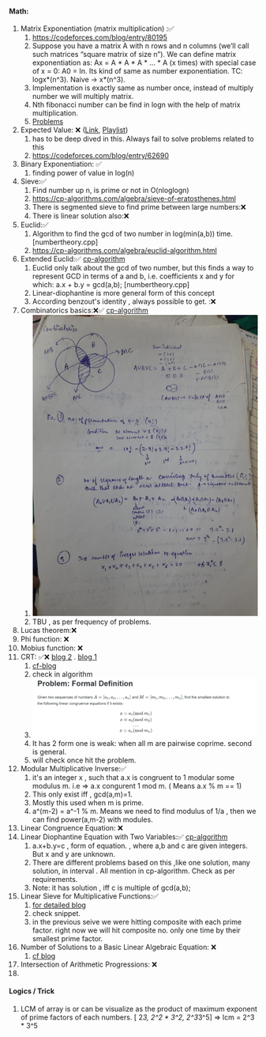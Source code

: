 
#### Math:
1. Matrix Exponentiation (matrix multiplication) :✅
   1. https://codeforces.com/blog/entry/80195
   2. Suppose you have a matrix A with n rows and n columns (we’ll call such matrices “square matrix of size n”). We can define matrix exponentiation as: Ax = A * A * A * … * A (x times) with special case of x = 0: A0 = In. Its kind of same as number exponentiation. TC: logx*(n^3). Naive -> x*(n^3).
   3. Implementation is exactly same as number once, instead of multiply number we will multiply matrix.
   4. Nth fibonacci number can be find in logn with the help of matrix multiplication.
   5. [Problems](https://codeforces.com/blog/entry/8544)
2. Expected Value: ❌ ([Link](https://dlsun.github.io/probability/counting.html), [Playlist](https://www.youtube.com/playlist?list=PLUl4u3cNGP60hI9ATjSFgLZpbNJ7myAg6)) 
   1. has to be deep dived in this. Always fail to solve problems related to this
   2. https://codeforces.com/blog/entry/62690
3. Binary Exponentiation: ✅
   1. finding power of value in log(n) 
4. Sieve:✅
   1. Find number up n, is prime or not in O(nloglogn)
   2. https://cp-algorithms.com/algebra/sieve-of-eratosthenes.html
   3. There is segmented sieve to find prime between large numbers:❌
   4. There is linear solution also:❌
5. Euclid:✅
   1. Algorithm to find the gcd of two number in log(min(a,b)) time. [numbertheory.cpp]
   2. https://cp-algorithms.com/algebra/euclid-algorithm.html
6. Extended Euclid:✅ [cp-algorithm](https://cp-algorithms.com/algebra/extended-euclid-algorithm.html)
   1. Euclid only talk about the gcd of two number, but this finds a way to represent GCD in terms of a and b, i.e. coefficients x and y for which:  a.x + b.y = gcd(a,b); [numbertheory.cpp]
   2. Linear-diophantine is more general form of this concept
   3. According benzout's identity , always possible to get. :❌ 
7. Combinatorics basics:❌✅ [cp-algorithm](https://cp-algorithms.com/combinatorics/binomial-coefficients.html)
   1. ![alt_text](combi.jpeg)
   2. TBU , as per frequency of problems.
8. Lucas theorem:❌
9. Phi function: ❌
10. Mobius function: ❌
11. CRT: ✅❌ [blog 2](https://forthright48.com/chinese-remainder-theorem-part-2-non-coprime-moduli/) . [blog 1](https://forthright48.com/chinese-remainder-theorem-part-1-coprime-moduli/)
    1. [cf-blog](https://codeforces.com/blog/entry/61290)
    2. check in algorithm
    3. ![img.png](img.png)
    4. It has 2 form one is weak: when all m are pairwise coprime. second is general.
    5. will check once hit the problem.
12. Modular Multiplicative Inverse:✅
    1. it's an integer x , such that a.x is congruent to 1 modular some modulus m. i.e => a.x congurent 1 mod m. ( Means a.x % m == 1)
    2. This only exist iff , gcd(a,m)=1.
    3. Mostly this used when m is prime. 
    4. a^(m-2) = a^-1 % m. Means we need to find modulus of 1/a , then we can find power(a,m-2) with modules.
13. Linear Congruence Equation: ❌
14. Linear Diophantine Equation with Two Variables:✅ [cp-algorithm](https://cp-algorithms.com/algebra/linear-diophantine-equation.html)
    1. a.x+b.y=c  , form of equation. , where a,b and c are given integers. But x and y are unknown.
    2. There are different problems based on this ,like one solution, many solution, in interval . All mention in cp-algorithm. Check as per requirements.
    3. Note: it has solution , iff c is multiple of gcd(a,b);
15. Linear Sieve for Multiplicative Functions:✅
    1. [for detailed blog](https://codeforces.com/blog/entry/54090)
    2. check snippet.
    3. in the previous seive we were hitting composite with each prime factor. right now we will hit composite no. only one time by their smallest prime factor.
16. Number of Solutions to a Basic Linear Algebraic Equation: ❌
    1. [cf blog](https://codeforces.com/blog/entry/54111)
17. Intersection of Arithmetic Progressions: ❌
18. 



#### Logics / Trick
1. LCM of array is or can be visualize as the product of maximum exponent of prime factors of each numbers.  [ 2*3, 2^2 * 3^2, 2^3*3^5] => lcm = 2^3 * 3^5
